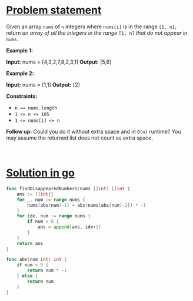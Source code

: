 # [Problem statement](https://leetcode.com/problems/find-all-numbers-disappeared-in-an-array)

Given an array `nums` of `n` integers where `nums[i]` is in the range `[1, n]`, return _an array of all the integers in the range_ `[1, n]` _that do not appear in_ `nums`.

**Example 1:**

**Input:** nums = [4,3,2,7,8,2,3,1]
**Output:** [5,6]

**Example 2:**

**Input:** nums = [1,1]
**Output:** [2]

**Constraints:**

* `n == nums.length`
* `1 <= n <= 105`
* `1 <= nums[i] <= n`

**Follow up:** Could you do it without extra space and in `O(n)` runtime? You may assume the returned list does not count as extra space.

<br />

# [Solution in go](https://leetcode.com/submissions/detail/948415767/)

```go
func findDisappearedNumbers(nums []int) []int {
    ans := []int{}
    for _, num := range nums {
        nums[abs(num)-1] = abs(nums[abs(num)-1]) * -1
    }
    for idx, num := range nums {
        if num > 0 {
            ans = append(ans, idx+1)
        }
    }
    return ans
}

func abs(num int) int {
    if num < 0 { 
        return num * -1
    } else {
        return num
    }
}
```